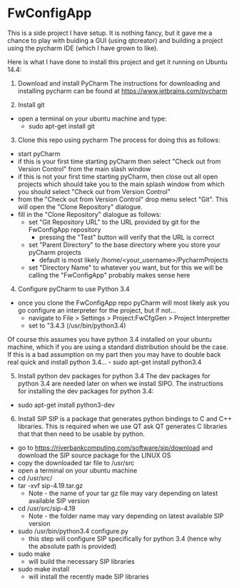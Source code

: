 # FwConfigApp

This is a side project I have setup. It is nothing fancy, but it gave me a chance to play with buiding a GUI (using qtcreator) and building a project using the pycharm IDE (which I have grown to like).

Here is what I have done to install this project and get it running on Ubuntu 14.4:

1. Download and install PyCharm
  The instructions for downloading and installing pycharm can be found at https://www.jetbrains.com/pycharm

2. Install git
  - open a terminal on your ubuntu machine and type:
    - sudo apt-get install git

3. Clone this repo using pycharm
  The process for doing this as follows:
  - start pyCharm
  - if this is your first time starting pyCharm then select "Check out from Version Control" from the main slash window
  - if this is not your first time starting pyCharm, then close out all open projects which should take you to the main splash window from which you should select "Check out from Version Control"
  - from the "Check out from Version Control" drop menu select "Git". This will open the "Clone Repository" dialogue.
  - fill in the "Clone Repository" dialogue as follows:
    - set "Git Repository URL" to the URL provided by git for the FwConfigApp repository
      - pressing the "Test" button will verify that the URL is correct
    - set "Parent Directory" to the base directory where you store your pyCharm projects
      - default is most likely /home/<your_username>/PycharmProjects
    - set "Directory Name" to whatever you want, but for this we will be calling the "FwConfigApp" probably makes sense here

4. Configure pyCharm to use Python 3.4
  - once you clone the FwConfigApp repo pyCharm will most likely ask you go configure an interpreter for the project, but if not...
    - navigate to File > Settings > Project:FwCfgGen > Project Interpretter
    - set to "3.4.3 (/usr/bin/python3.4)
  
  Of course this assumes you have python 3.4 installed on your ubuntu machine, which if you are using a standard distribution should be the case. If this is a bad assumption on my part then you may have to double back real quick and install python 3.4...
    - sudo apt-get install python3.4

5. Install python dev packages for python 3.4
  The dev packages for python 3.4 are needed later on when we install SIPO. The instructions for installing the dev packages for python 3.4:
  - sudo apt-get install python3-dev
  
6. Install SIP
  SIP is a package that generates python bindings to C and C++ libraries. This is required when we use QT ask QT generates C libraries that that then need to be usable by python.
  - go to https://riverbankcomputing.com/software/sip/download and download the SIP source package for the LINUX OS
  - copy the downloaded tar file to /usr/src
  - open a terminal on your ubuntu machine
  - cd /usr/src/
  - tar -xvf sip-4.19.tar.gz
    - Note - the name of your tar gz file may vary depending on latest available SIP version
  - cd /usr/src/sip-4.19
    - Note - the folder name may vary depending on latest available SIP version
  - sudo /usr/bin/python3.4 configure.py
    - this step will configure SIP specifically for python 3.4 (hence why the absolute path is provided)
  - sudo make
    - will build the necessary SIP libraries
  - sudo make install
    - will install the recently made SIP libraries


    
    
 
